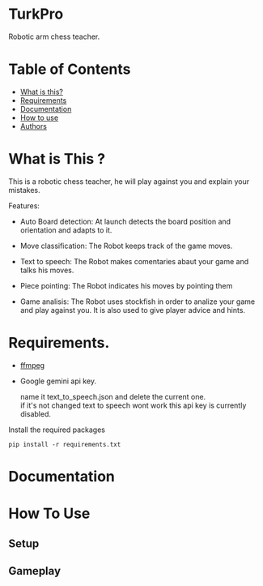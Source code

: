 # TurkPro
Robotic arm chess teacher. 
# Table of Contents 
   * [What is this?](#what-is-this)
   * [Requirements](#requirements)
   * [Documentation](#documentation)
   * [How to use](#how-to-use)
   * [Authors](#authors)

# What is This ? 

This is a robotic chess teacher, he will play against you and explain your mistakes.

Features:  
- Auto Board detection: At launch detects the board position and orientation and adapts to it. 

- Move classification: The Robot keeps track of the game moves. 
    
- Text to speech: The Robot makes comentaries abaut your game and talks his moves. 
    
- Piece pointing: The Robot indicates his moves by pointing them
   
- Game analisis: The Robot uses stockfish in order to analize your game and play against you. It is also used to give player advice and hints. 

# Requirements.

- [ffmpeg](https://www.ffmpeg.org)

- Google gemini api key.

    name it text_to_speech.json and delete the current one.  
    if it's not changed text to speech wont work this api key is currently disabled. 

Install the required packages 

```
pip install -r requirements.txt
```
# Documentation
# How To Use
## Setup
## Gameplay